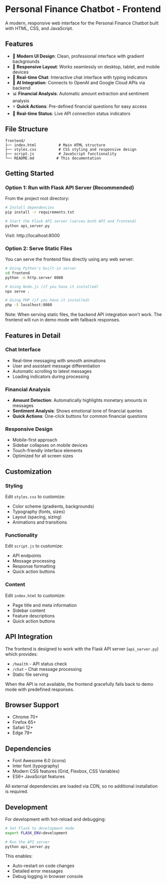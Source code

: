 # Personal Finance Chatbot - Frontend

A modern, responsive web interface for the Personal Finance Chatbot built with HTML, CSS, and JavaScript.

## Features

- 🎨 **Modern UI Design**: Clean, professional interface with gradient backgrounds
- 📱 **Responsive Layout**: Works seamlessly on desktop, tablet, and mobile devices  
- 💬 **Real-time Chat**: Interactive chat interface with typing indicators
- 🤖 **AI Integration**: Connects to OpenAI and Google Cloud APIs via backend
- 📊 **Financial Analysis**: Automatic amount extraction and sentiment analysis
- ⚡ **Quick Actions**: Pre-defined financial questions for easy access
- 🔄 **Real-time Status**: Live API connection status indicators

## File Structure

```
frontend/
├── index.html          # Main HTML structure
├── styles.css          # CSS styling and responsive design
├── script.js           # JavaScript functionality
└── README.md          # This documentation
```

## Getting Started

### Option 1: Run with Flask API Server (Recommended)

From the project root directory:

```bash
# Install dependencies
pip install -r requirements.txt

# Start the Flask API server (serves both API and frontend)
python api_server.py
```

Visit: http://localhost:8000

### Option 2: Serve Static Files

You can serve the frontend files directly using any web server:

```bash
# Using Python's built-in server
cd frontend
python -m http.server 8080

# Using Node.js (if you have it installed)
npx serve .

# Using PHP (if you have it installed)  
php -S localhost:8080
```

Note: When serving static files, the backend API integration won't work. The frontend will run in demo mode with fallback responses.

## Features in Detail

### Chat Interface
- Real-time messaging with smooth animations
- User and assistant message differentiation
- Automatic scrolling to latest messages
- Loading indicators during processing

### Financial Analysis
- **Amount Detection**: Automatically highlights monetary amounts in messages
- **Sentiment Analysis**: Shows emotional tone of financial queries
- **Quick Actions**: One-click buttons for common financial questions

### Responsive Design
- Mobile-first approach
- Sidebar collapses on mobile devices
- Touch-friendly interface elements
- Optimized for all screen sizes

## Customization

### Styling
Edit `styles.css` to customize:
- Color scheme (gradients, backgrounds)
- Typography (fonts, sizes)
- Layout (spacing, sizing)
- Animations and transitions

### Functionality
Edit `script.js` to customize:
- API endpoints
- Message processing
- Response formatting
- Quick action buttons

### Content
Edit `index.html` to customize:
- Page title and meta information
- Sidebar content
- Feature descriptions
- Quick action buttons

## API Integration

The frontend is designed to work with the Flask API server (`api_server.py`) which provides:

- `/health` - API status check
- `/chat` - Chat message processing
- Static file serving

When the API is not available, the frontend gracefully falls back to demo mode with predefined responses.

## Browser Support

- Chrome 70+
- Firefox 65+
- Safari 12+
- Edge 79+

## Dependencies

- Font Awesome 6.0 (icons)
- Inter font (typography)
- Modern CSS features (Grid, Flexbox, CSS Variables)
- ES6+ JavaScript features

All external dependencies are loaded via CDN, so no additional installation is required.

## Development

For development with hot-reload and debugging:

```bash
# Set Flask to development mode
export FLASK_ENV=development

# Run the API server
python api_server.py
```

This enables:
- Auto-restart on code changes
- Detailed error messages
- Debug logging in browser console
